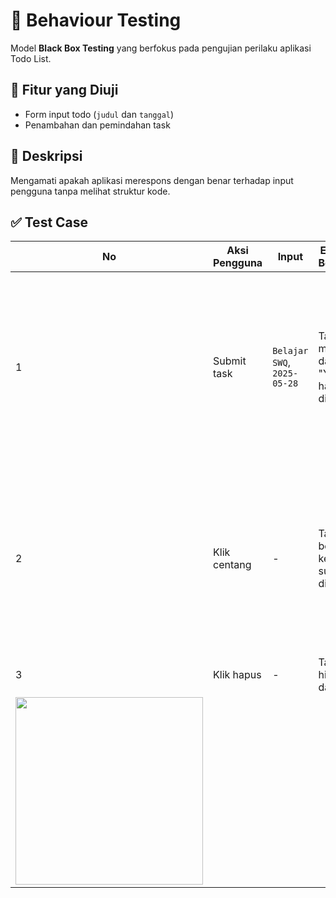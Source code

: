 # 🧪 Behaviour Testing

Model **Black Box Testing** yang berfokus pada pengujian perilaku aplikasi Todo List.

## 🎯 Fitur yang Diuji
- Form input todo (`judul` dan `tanggal`)
- Penambahan dan pemindahan task

## 🧾 Deskripsi
Mengamati apakah aplikasi merespons dengan benar terhadap input pengguna tanpa melihat struktur kode.

## ✅ Test Case

| No | Aksi Pengguna | Input | Expected Behaviour | Actual Behaviour | Status | Bukti Gambar |
|----|----------------|--------|---------------------|-------------------|--------|---------------|
| 1 | Submit task | `Belajar SWQ`, `2025-05-28` | Task muncul di daftar "Yang harus dilakukan" | Task berhasil ditambahkan | ✅ | <img width="300" src="https://github.com/user-attachments/assets/72ca8562-e996-4fb7-b272-fa0a52cf7c50" /> |
| 2 | Klik centang | - | Task berpindah ke "Yang sudah dilakukan" | Task berhasil dipindah | ✅ | <img width="300" src="https://github.com/user-attachments/assets/7ebe0b88-e1ee-4cc5-8097-f89f68f83005" /> |
| 3 | Klik hapus | - | Task hilang dari daftar | Task berhasil dihapus | ✅ | 
<img width="300" src="https://github.com/user-attachments/assets/d99632fb-6c45-480d-86d5-c7d805486d63" /> |
